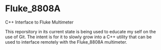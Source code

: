 # Fluke_8808A
C++ Interface to Fluke Multimeter

This reporsitory in its current state is being used to educate my self on the use of Git.  The intent is for it to slowly grow into a C++ utility that can be used to interface remotely with the Fluke_8808A multimeter.
